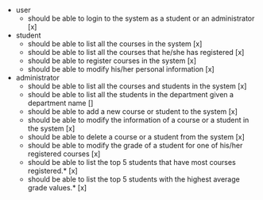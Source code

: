 - user
    - should be able to login to the system as a student or an
      administrator [x]
- student
    - should be able to list all the courses in the system [x]
    - should be able to list all the courses that he/she has
      registered [x]
    - should be able to register courses in the system [x]
    - should be able to modify his/her personal information [x]
- administrator
    - should be able to list all the courses and students in the system [x]
    - should be able to list all the students in the department given a department name []
    - should be able to add a new course or student to the system [x]
    - should be able to modify the information of a course or a student in the system [x]
    - should be able to delete a course or a student from the system [x]
    - should be able to modify the grade of a student for one of his/her registered courses [x]
    - should be able to list the top 5 students that have most courses registered.* [x]
    - should be able to list the top 5 students with the highest average grade values.* [x]